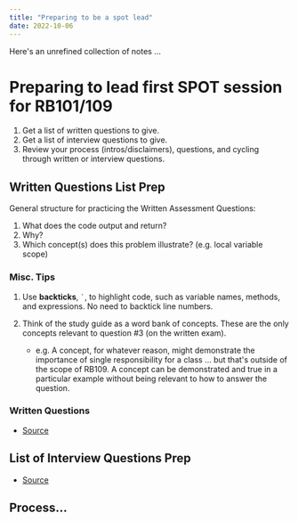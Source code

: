 ```yaml
---
title: "Preparing to be a spot lead"
date: 2022-10-06
---
```


Here's an unrefined collection of notes ...

# Preparing to lead first SPOT session for RB101/109

1. Get a list of written questions to give.
2. Get a list of interview questions to give.
3. Review your process (intros/disclaimers), questions, and cycling through written or interview questions.

## Written Questions List Prep

General structure for practicing the Written Assessment Questions:

1. What does the code output and return?
2. Why?
3. Which concept(s) does this problem illustrate? (e.g. local variable scope)

### Misc. Tips

1. Use **backticks**, `` ` ``, to highlight code, such as variable names, methods, and expressions. No need to backtick line numbers.
2. Think of the study guide as a word bank of concepts. These are the only concepts relevant to question #3 (on the written exam).

    - e.g. A concept, for whatever reason, might demonstrate the importance of single responsibility for a class ... but that's outside of the scope of RB109. A concept can be demonstrated and true in a particular example without being relevant to how to answer the question.

### Written Questions

- [Source](https://fine-ocean-68c.notion.site/RB101-934e6196044d425f9b2f23830ead6534?p=91bcc598a24d4ad6aadad86802e7412b&pm=s)




## List of Interview Questions Prep

- [Source](https://docs.google.com/document/d/1usQUJQFr6PGVo3ZWgMi3nVtDRdeUuOUNRtZPtSKkYuE/edit)


## Process...